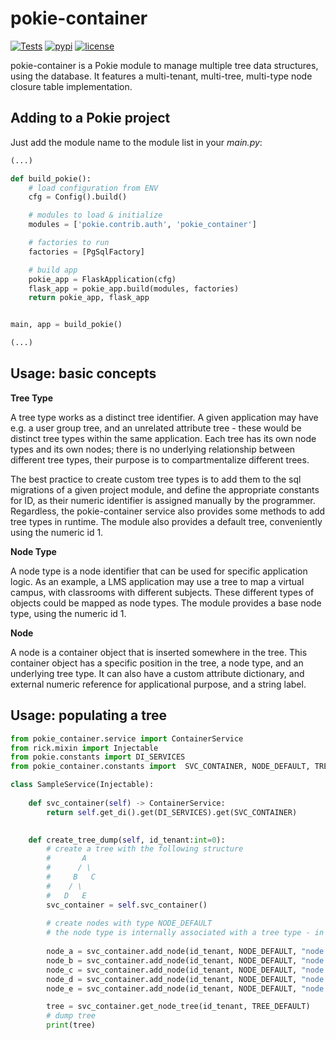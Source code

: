 # pokie-container

[![Tests](https://github.com/oddbit-project/pokie-container/workflows/Tests/badge.svg?branch=master)](https://github.com/oddbit-project/pokie-container/actions)
[![pypi](https://img.shields.io/pypi/v/pokie-container.svg)](https://pypi.org/project/pokie-container/)
[![license](https://img.shields.io/pypi/l/pokie-container.svg)](https://git.oddbit.org/OddBit/pokie-container/src/branch/master/LICENSE)


pokie-container is a Pokie module to manage multiple tree data structures, using the database. It features a multi-tenant,
multi-tree, multi-type node closure table implementation. 

## Adding to a Pokie project

Just add the module name to the module list in your *main.py*:

```python
(...)

def build_pokie():
    # load configuration from ENV
    cfg = Config().build()

    # modules to load & initialize
    modules = ['pokie.contrib.auth', 'pokie_container']

    # factories to run
    factories = [PgSqlFactory]

    # build app
    pokie_app = FlaskApplication(cfg)
    flask_app = pokie_app.build(modules, factories)
    return pokie_app, flask_app


main, app = build_pokie()

(...)
```

## Usage: basic concepts

**Tree Type**

A tree type works as a distinct tree identifier. A given application may have e.g. a user group tree, and an unrelated attribute
tree - these would be distinct tree types within the same application. Each tree has its own node types and its own nodes; there
is no underlying relationship between different tree types, their purpose is to compartmentalize different trees.

The best practice to create custom tree types is to add them to the sql migrations of a given project module, and define
the appropriate constants for ID, as their numeric identifier is assigned manually by the programmer. Regardless,
the pokie-container service also provides some methods to add tree types in runtime. The module also provides a default
tree, conveniently using the numeric id 1.

**Node Type**

A node type is a node identifier that can be used for specific application logic. As an example, a LMS application may
use a tree to map a virtual campus, with classrooms with different subjects. These different types of objects could be
mapped as node types.
The module provides a base node type, using the numeric id 1.

**Node**

A node is a container object that is inserted somewhere in the tree. This container object has a specific position in the
tree, a node type, and an underlying tree type. It can also have a custom attribute dictionary, and external numeric reference
for applicational purpose, and a string label.

## Usage: populating a tree

```python
from pokie_container.service import ContainerService
from rick.mixin import Injectable
from pokie.constants import DI_SERVICES
from pokie_container.constants import  SVC_CONTAINER, NODE_DEFAULT, TREE_DEFAULT

class SampleService(Injectable):
    
    def svc_container(self) -> ContainerService:
        return self.get_di().get(DI_SERVICES).get(SVC_CONTAINER)

    
    def create_tree_dump(self, id_tenant:int=0):
        # create a tree with the following structure
        #       A
        #      / \
        #     B   C
        #    / \
        #   D   E
        svc_container = self.svc_container()
        
        # create nodes with type NODE_DEFAULT
        # the node type is internally associated with a tree type - in this case, TREE_DEFAULT
        
        node_a = svc_container.add_node(id_tenant, NODE_DEFAULT, "node A")
        node_b = svc_container.add_node(id_tenant, NODE_DEFAULT, "node B", id_parents=node_a.id)
        node_c = svc_container.add_node(id_tenant, NODE_DEFAULT, "node C", id_parents=node_a.id)
        node_d = svc_container.add_node(id_tenant, NODE_DEFAULT, "node D", id_parents=node_b.id)
        node_e = svc_container.add_node(id_tenant, NODE_DEFAULT, "node E", id_parents=node_b.id)

        tree = svc_container.get_node_tree(id_tenant, TREE_DEFAULT)
        # dump tree
        print(tree)
```

